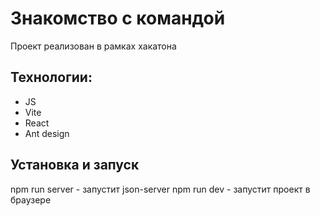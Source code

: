 # Знакомство с командой
Проект реализован в рамках хакатона

## Технологии:
- JS
- Vite
- React
- Ant design

## Установка и запуск
npm run server - запустит json-server
npm run dev - запустит проект в браузере
